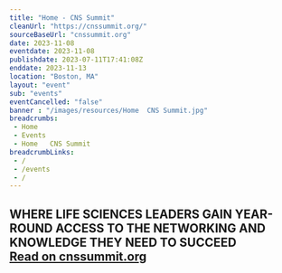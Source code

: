```yaml
--- 
title: "Home - CNS Summit"
cleanUrl: "https://cnssummit.org/"
sourceBaseUrl: "cnssummit.org"
date: 2023-11-08
eventdate: 2023-11-08
publishdate: 2023-07-11T17:41:08Z
enddate: 2023-11-13
location: "Boston, MA"
layout: "event"
sub: "events"
eventCancelled: "false"
banner : "/images/resources/Home  CNS Summit.jpg"
breadcrumbs:
 - Home
 - Events
 - Home   CNS Summit
breadcrumbLinks:
 - / 
 - /events
 - / 
---
```

WHERE LIFE SCIENCES LEADERS GAIN YEAR-ROUND ACCESS TO THE NETWORKING AND KNOWLEDGE THEY NEED TO SUCCEED  
[Read on cnssummit.org](https://cnssummit.org/)
---------------------------------------------------------------------------------------------------------------------------------------------------------
